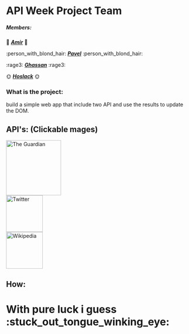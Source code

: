 
# API Week Project Team
##### Members:

:see_no_evil: ***[Amir](https://github.com/Amirk390)*** :see_no_evil:

 :person_with_blond_hair: ***[Pavel](https://github.com/prodionov)*** :person_with_blond_hair:


:rage3: ***[Ghassan](https://github.com/ghassanmas)*** :rage3:


:sun_with_face:  ***[Hoslack](https://github.com/hoslack)*** :sun_with_face:


### What is the project:

build a simple web app that include two API and use the results to update the DOM.

## **API's:** (Clickable mages)

<a href="https://www.theguardian.com/international">
<img alt="The Guardian" src="https://icould.com/files/2012/01/guardian-logo-300x53.jpg" width="150">
</a>
<br>
<a href="https://twitter.com/">
<img alt="Twitter" src="https://www.techspot.com/images2/downloads/topdownload/2014/05/twitter.jpg" width="100">
</a>
<br>
<a href="https://www.theguardian.com/international">
<img alt="Wikipedia" src="http://www.ehealthinformer.com/wp-content/uploads/2016/12/2000px-Wikipedia-logo-v2-en.svg_1.png" width="100">
</a>


## How:

<h1>With pure luck i guess :stuck_out_tongue_winking_eye:</h1>
